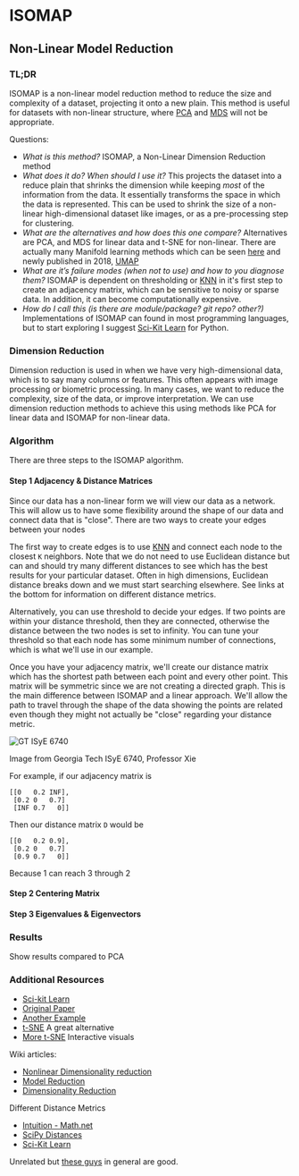 # ISOMAP
## Non-Linear Model Reduction 

### TL;DR
ISOMAP is a non-linear model reduction method to reduce the size and complexity
of a dataset, projecting it onto a new plain. This method is useful for datasets
with non-linear structure, where
[PCA](https://en.wikipedia.org/wiki/Principal_component_analysis) and [MDS](https://en.wikipedia.org/wiki/Multidimensional_scaling) will not be appropriate. 

Questions:
  - *What is this method?* ISOMAP, a Non-Linear Dimension Reduction method  
  - *What does it do? When should I use it?* This projects the dataset into a reduce
plain that shrinks the dimension while keeping _most_ of the information from
the data.  It essentially transforms the space in which the data is
represented. This can be used to shrink the size of a non-linear
high-dimensional dataset like images, or as a pre-processing step for
clustering.   
  - *What are the alternatives and how does this one compare?* Alternatives are PCA,
and MDS for linear data and t-SNE for non-linear.  There are actually many
Manifold learning methods which can be seen [here](https://en.wikipedia.org/wiki/Nonlinear_dimensionality_reduction) and newly published in
2018, [UMAP](https://arxiv.org/pdf/1802.03426v2.pdf)   
  - *What are it’s failure modes (when not to use) and how to you diagnose them?*
ISOMAP is dependent on thresholding or
[KNN](https://en.wikipedia.org/wiki/K-nearest_neighbors_algorithm) in it's first
step to create an adjacency matrix, which can be sensitive to noisy or sparse
data.  In addition, it can become computationally expensive.   
  - *How do I call this (is there are module/package? git repo? other?)*
Implementations of ISOMAP can found in most programming languages, but to start
exploring I suggest [Sci-Kit
Learn](https://scikit-learn.org/stable/modules/manifold.html) for Python.

### Dimension Reduction
Dimension reduction is used in when we have very high-dimensional data, which is
to say many columns or features. This often appears with image processing or
biometric processing. In many cases, we want to reduce the complexity, size of
the data, or improve interpretation. We can use dimension reduction methods to
achieve this using methods like PCA for linear data and ISOMAP for non-linear
data.

### Algorithm
There are three steps to the ISOMAP algorithm.

#### Step 1 Adjacency & Distance Matrices
Since our data has a non-linear form we will view our data as a network.  This
will allow us to have some flexibility around the shape of our data and connect
data that is "close".  There are two ways to create your edges between your
nodes 

The first way to create edges is to use
[KNN](https://en.wikipedia.org/wiki/K-nearest_neighbors_algorithm) and connect
each node to the closest `K` neighbors.  Note that we do not need to use
Euclidean distance but can and should try many different distances to see which
has the best results for your particular dataset.  Often in high dimensions,
Euclidean distance breaks down and we must start searching elsewhere. 
See links at the bottom for information on different distance metrics.

Alternatively, you can use threshold to decide your edges. If two points are
within your distance threshold, then they are connected, otherwise the distance
between the two nodes is set to infinity. You can tune your threshold so that
each node has some minimum number of connections, which is what we'll use in our
example.

Once you have your adjacency matrix, we'll create our distance matrix which has
the shortest path between each point and every other point.  This matrix will be
symmetric since we are not creating a directed graph.  This is the main
difference between ISOMAP and a linear approach.  We'll allow the path to travel
through the shape of the data showing the points are related even though they
might not actually be "close" regarding your distance metric. 

![GT ISyE 6740](img/local_dist.png)  

Image from Georgia Tech ISyE 6740, Professor Xie

For example, if our adjacency matrix is

```
[[0   0.2 INF],
 [0.2 0   0.7]
 [INF 0.7   0]]
```

Then our distance matrix `D` would be 

```
[[0   0.2 0.9],
 [0.2 0   0.7]
 [0.9 0.7   0]]
```
Because 1 can reach 3 through 2

#### Step 2 Centering Matrix


#### Step 3 Eigenvalues & Eigenvectors

### Results
Show results compared to PCA

### Additional Resources

  - [Sci-kit Learn](https://scikit-learn.org/stable/modules/generated/sklearn.manifold.Isomap.html)
  - [Original Paper](https://web.mit.edu/cocosci/Papers/sci_reprint.pdf)
  - [Another Example](https://towardsdatascience.com/decomposing-non-linearity-with-isomap-32cf1e95a483)  
  - [t-SNE](https://en.wikipedia.org/wiki/Dimensionality_reduction) A great
    alternative 
  - [More t-SNE](https://distill.pub/2016/misread-tsne/) Interactive visuals   

Wiki articles:  
  - [Nonlinear Dimensionality reduction](https://en.wikipedia.org/wiki/Nonlinear_dimensionality_reduction)
  - [Model Reduction](https://en.wikipedia.org/wiki/Model_order_reduction)
  - [Dimensionality Reduction](https://en.wikipedia.org/wiki/Dimensionality_reduction)

Different Distance Metrics  

  - [Intuition - Math.net](https://numerics.mathdotnet.com/Distance.html)  
  - [SciPy Distances](https://docs.scipy.org/doc/scipy/reference/spatial.distance.html)  
  - [Sci-Kit Learn](https://scikit-learn.org/stable/modules/generated/sklearn.neighbors.DistanceMetric.html)  


Unrelated but [these guys](http://setosa.io/#/) in general are good.
